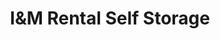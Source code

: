 ---
title: "I&M Rental Self Storage"
url: /derby/iandm-rental-self-storage/
shop: storage rental
---